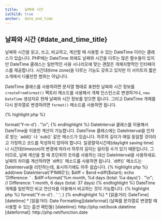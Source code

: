 ```yaml
---
title:   날짜와 시간
isChild: true
anchor:  date_and_time
---
```


## 날짜와 시간 {#date_and_time_title}

날짜와 시간을 읽고, 쓰고, 비교하고, 계산할 때 사용할 수 있는 DateTime 이라는 클래스가 있습니다. PHP에는 DateTime 외에도
날짜와 시간을 다루는 많은 함수들이 있지만 DateTime 클래스는 일반적인 사용 시나리오에 맞는 괜찮은 개체지향적인
인터페이스를 제공합니다. 시간대(time zone)을 다루는 기능도 갖추고 있지만 이 사이트의 짧은 소개에서 다룰만한 범위는
아닙니다.

DateTime 클래스를 사용하려면 문자열 형태로 표현한 날짜와 시간 정보를 `createFromFormat()` 팩토리 메소드를 사용해서
개체 인스턴스로 변경하거나, `new DateTime` 생성자로 현재 날짜와 시간 정보를 얻으면 됩니다. 그리고 DateTime 개체를 다시
문자열로 변경하려면 `format()` 메소드를 사용하면 됩니다.

{% highlight php %}
<?php
$raw = '22. 11. 1968';
$start = DateTime::createFromFormat('d. m. Y', $raw);

echo 'Start date: ' . $start->format('Y-m-d') . "\n";
{% endhighlight %}

DateInterval 클래스를 이용해서 DateTime을 이용한 계산이 가능합니다. DateTime 클래스에는 DateInterval을 인자로 받는 
`add()` 나 `sub()` 같은 메소드가 있습니다. 하루의 길이가 매일 동일할 것이라고 가정하고 코드를 작성하지 않아야 합니다.
일광절약시간제(daylight saving time)나 시간대(timezon)의 변경에 따라서 하루의 길이는 달라질 수가 있기 때문입니다.
그러므로, 날짜 계산을 할 때 초단위의 숫자를 사용하는 대신 DateInterval을 사용하세요. 날짜의 차이를 계산하려면 `diff()`
메소드를 사용하면 됩니다. `diff()` 메소드는 DateInterval을 리턴하는데, 표시하기에도 아주 쉽습니다.
{% highlight php %}
<?php
// $start를 복제한 다음 한 달하고 6일을 더한다.
$end = clone $start;
$end->add(new DateInterval('P1M6D'));

$diff = $end->diff($start);
echo 'Difference: ' . $diff->format('%m month, %d days (total: %a days)') . "\n";
// Difference: 1 month, 6 days (total: 37 days)
{% endhighlight %}

DateTime 개체를 일반적인 비교 연산자를 이용해서 비교하는 것이 가능합니다.
{% highlight php %}
<?php
if ($start < $end) {
    echo "Start is before end!\n";
}
{% endhighlight %}

DateTime에 대한 마지막 예제는 DatePeriod 클래스에 대한 것입니다. 이 클래스는 반복적으로 발생하는 사건을 다루는데
사용됩니다. start와 end라는 두 개의 DateTime 개체와 시간 간격을 나타내는 DateInterval 개체 하나를 받아서, 지정된
기간에 발생하는 모든 사건을 리턴해줍니다.

{% highlight php %}
<?php
// $start 와 $end 사이의 모든 목요일을 얻는다.
$periodInterval = DateInterval::createFromDateString('first thursday');
$periodIterator = new DatePeriod($start, $periodInterval, $end, DatePeriod::EXCLUDE_START_DATE);
foreach ($periodIterator as $date) {
    // 지정된 기간 안에 있는 모든 날짜를 출력한다.
    echo $date->format('Y-m-d') . ' ';
}
{% endhighlight %}

* [읽을거리: DateTime][datetime]
* [읽을거리: Date Formatting][dateformat] (날짜를 문자열로 변경할 때 사용할 수 있는 옵션 패턴들)

[datetime]: http://php.net/book.datetime
[dateformat]: http://php.net/function.date
